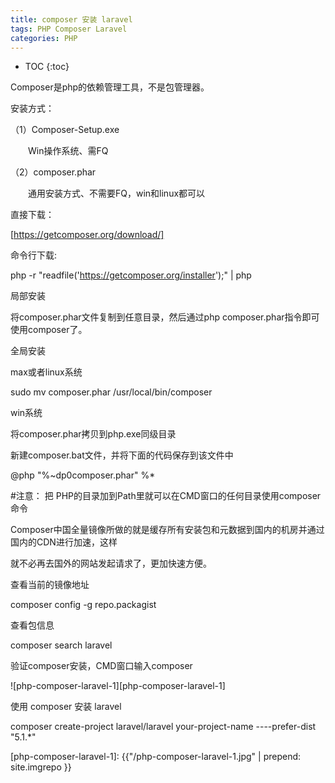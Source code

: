 ```yaml
---
title: composer 安装 laravel
tags: PHP Composer Laravel
categories: PHP
---
```


* TOC
{:toc}

Composer是php的依赖管理工具，不是包管理器。 

安装方式：

（1）Composer-Setup.exe 

 　　Win操作系统、需FQ

（2）composer.phar

　　通用安装方式、不需要FQ，win和linux都可以

 

直接下载：

[https://getcomposer.org/download/]

命令行下载:

php -r "readfile('https://getcomposer.org/installer');" | php


局部安装

将composer.phar文件复制到任意目录，然后通过php composer.phar指令即可使用composer了。

全局安装

max或者linux系统

sudo mv composer.phar /usr/local/bin/composer

win系统

将composer.phar拷贝到php.exe同级目录

新建composer.bat文件，并将下面的代码保存到该文件中

@php "%~dp0composer.phar" %*

#注意： 把 PHP的目录加到Path里就可以在CMD窗口的任何目录使用composer命令 

Composer中国全量镜像所做的就是缓存所有安装包和元数据到国内的机房并通过国内的CDN进行加速，这样

就不必再去国外的网站发起请求了，更加快速方便。

查看当前的镜像地址

composer config -g repo.packagist

 
查看包信息

composer search laravel

验证composer安装，CMD窗口输入composer


![php-composer-laravel-1][php-composer-laravel-1]


使用 composer 安装 laravel


composer create-project laravel/laravel your-project-name ----prefer-dist "5.1.*" 


[https://getcomposer.org/download/]: https://getcomposer.org/download/


[php-composer-laravel-1]: {{"/php-composer-laravel-1.jpg" | prepend: site.imgrepo }}




